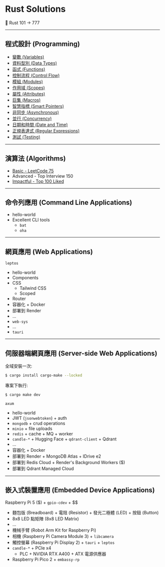 # Rust Solutions

🦀 Rust 101 -> 777

---

## 程式設計 (Programming)

- [變數 (Variables)](./Variables.md)
- [資料型別 (Data Types)](./DataTypes.md)
- [函式 (Functions)](./Functions.md)
- [控制流程 (Control Flow)](./ControlFlow.md)
- [模組 (Modules)](./Modules.md)
- [作用域 (Scopes)](./Scopes.md)
- [屬性 (Attributes)](./Attributes.md)
- [巨集 (Macros)](./Macros.md)
- [智慧指標 (Smart Pointers)](./SmartPointers.md)
- [非同步 (Asynchronous)](./Asynchronous.md)
- [並行 (Concurrency)](./Concurrency.md)
- [日期和時間 (Date and Time)](./DateAndTime.md)
- [正規表達式 (Regular Expressions)](./RegularExpressions.md)
- [測試 (Testing)](./Testing.md)

---

## 演算法 (Algorithms)

- [Basic - LeetCode 75](./algorithms-leetcode/Basic.md)
- Advanced - Top Interview 150
- [Impactful - Top 100 Liked](./algorithms-leetcode/Impactful.md)

---

## 命令列應用 (Command Line Applications)

- hello-world
- Excellent CLI tools
  - `bat`
  - `oha`

---

## 網頁應用 (Web Applications)

`leptos`

- hello-world
- Components
- CSS
  - Tailwind CSS
  - Scoped
- Router
- 容器化 + Docker
- 部署到 Render
- ...
- `web-sys`
- ...
- `tauri`

---

## 伺服器端網頁應用 (Server-side Web Applications)

全域安裝一次:

```sh
$ cargo install cargo-make --locked
```

專案下執行:

```sh
$ cargo make dev
```

`axum`

- hello-world
- JWT (`jsonwebtoken`) + auth
- `mongodb` + crud operations
- `minio` + file uploads
- `redis` + cache + MQ + worker
- `candle-*` + Hugging Face + `qdrant-client` + Qdrant
- ...
- 容器化 + Docker
- 部署到 Render + MongoDB Atlas + IDrive e2
- 部署到 Redis Cloud + Render's Background Workers ($)
- 部署到 Qdrant Managed Cloud

---

## 嵌入式裝置應用 (Embedded Device Applications)

Raspberry Pi 5 ($) + `gpio-cdev` + $$

- 麵包版 (Breadboard) + 電阻 (Resistor) + 發光二極體 (LED) + 按鈕 (Button)
- 8x8 LED 點矩陣 (8x8 LED Matrix)
- ...
- 機械手臂 (Robot Arm Kit for Raspberry Pi)
- 相機 (Raspberry Pi Camera Module 3) + `libcamera`
- 觸控螢幕 (Raspberry Pi Display 2) + `tauri` + `leptos`
- `candle-*` + PCIe x4
  - PLC + NVIDIA RTX A400 + ATX 電源供應器
- Raspberry Pi Pico 2 + `embassy-rp`
